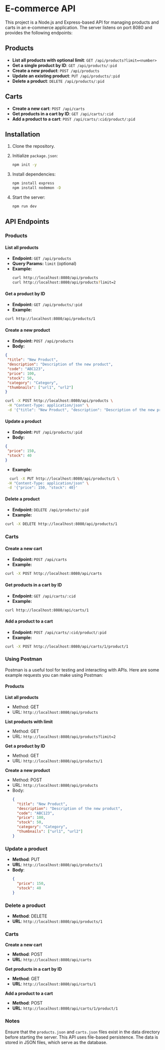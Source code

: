 # E-commerce API

This project is a Node.js and Express-based API for managing products and carts in an e-commerce application. The server listens on port 8080 and provides the following endpoints:

## Products

- **List all products with optional limit**: `GET /api/products?limit=<number>`
- **Get a single product by ID**: `GET /api/products/:pid`
- **Create a new product**: `POST /api/products`
- **Update an existing product**: `PUT /api/products/:pid`
- **Delete a product**: `DELETE /api/products/:pid`

## Carts

- **Create a new cart**: `POST /api/carts`
- **Get products in a cart by ID**: `GET /api/carts/:cid`
- **Add a product to a cart**: `POST /api/carts/:cid/product/:pid`

## Installation

1. Clone the repository.

2. Initialize `package.json`:
    ```bash
    npm init -y
    ```

3. Install dependencies:
    ```bash
    npm install express
    npm install nodemon -D
    ```

4. Start the server:
    ```bash
    npm run dev
    ```

## API Endpoints

### Products

#### List all products
- **Endpoint:** `GET /api/products`
- **Query Params:** `limit` (optional)
- **Example:**
  ```bash
  curl http://localhost:8080/api/products
  curl http://localhost:8080/api/products?limit=2
  ```

#### Get a product by ID
- **Endpoint:** `GET /api/products/:pid`
- **Example:**
 ```bash
 curl http://localhost:8080/api/products/1
 ```

#### Create a new product
- **Endpoint:** `POST /api/products`
- **Body:**
 ```json
{
  "title": "New Product",
  "description": "Description of the new product",
  "code": "ABC123",
  "price": 100,
  "stock": 50,
  "category": "Category",
  "thumbnails": ["url1", "url2"]
}
 ```

 ```bash
curl -X POST http://localhost:8080/api/products \
  -H "Content-Type: application/json" \
  -d '{"title": "New Product", "description": "Description of the new product", "code": "ABC123", "price": 100, "stock": 50, "category": "Category", "thumbnails": ["url1", "url2"]}'
 ```
#### Update a product
- **Endpoint:** `PUT /api/products/:pid`
- **Body:**

 ```json
{
  "price": 150,
  "stock": 40
}
 ```
- **Example:**
 ```bash
   curl -X PUT http://localhost:8080/api/products/1 \
  -H "Content-Type: application/json" \
  -d '{"price": 150, "stock": 40}'
 ```

#### Delete a product
- **Endpoint:** `DELETE /api/products/:pid`
- **Example:**
 ```bash
curl -X DELETE http://localhost:8080/api/products/1
 ```

### Carts
#### Create a new cart
- **Endpoint:** `POST /api/carts`
- **Example:**
 ```bash
curl -X POST http://localhost:8080/api/carts
 ```
#### Get products in a cart by ID
- **Endpoint:** `GET /api/carts/:cid`
- **Example:**
 ```bash
curl http://localhost:8080/api/carts/1
 ```

#### Add a product to a cart
- **Endpoint:** `POST /api/carts/:cid/product/:pid`
- **Example:**
 ```bash
curl -X POST http://localhost:8080/api/carts/1/product/1
 ```

### Using Postman

Postman is a useful tool for testing and interacting with APIs. Here are some example requests you can make using Postman:

#### Products

**List all products**

- Method: GET
- URL: `http://localhost:8080/api/products`

**List products with limit**

- Method: GET
- URL: `http://localhost:8080/api/products?limit=2`

**Get a product by ID**

- Method: GET
- URL: `http://localhost:8080/api/products/1`

**Create a new product**

- Method: POST
- URL: `http://localhost:8080/api/products`
- Body:
  ```json
  {
    "title": "New Product",
    "description": "Description of the new product",
    "code": "ABC123",
    "price": 100,
    "stock": 50,
    "category": "Category",
    "thumbnails": ["url1", "url2"]
  }

### Update a product

- **Method**: PUT
- **URL**: `http://localhost:8080/api/products/1`
- **Body**:
  ```json
  {
    "price": 150,
    "stock": 40
  }

### Delete a product

- **Method**: DELETE
- **URL**: `http://localhost:8080/api/products/1`

### Carts

**Create a new cart**

- **Method**: POST
- **URL**: `http://localhost:8080/api/carts`

**Get products in a cart by ID**

- **Method**: GET
- **URL**: `http://localhost:8080/api/carts/1`

**Add a product to a cart**

- **Method**: POST
- **URL**: `http://localhost:8080/api/carts/1/product/1`

### Notes

Ensure that the `products.json` and `carts.json` files exist in the data directory before starting the server. This API uses file-based persistence. The data is stored in JSON files, which serve as the database.
